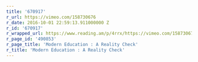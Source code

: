 ```yaml
---
title: '670917'
r_url: https://vimeo.com/158730676
r_date: 2016-10-01 22:59:13.911000000 Z
r_id: '670917'
r_wrapped_url: https://www.reading.am/p/4rrx/https://vimeo.com/158730676
r_page_id: '490853'
r_page_title: 'Modern Education : A Reality Check'
r_title: 'Modern Education : A Reality Check'
---
```


